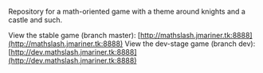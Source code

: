 Repository for a math-oriented game with a theme around knights and a castle and such.

View the stable game (branch master): [http://mathslash.jmariner.tk:8888](http://mathslash.jmariner.tk:8888)
View the dev-stage game (branch dev): [http://dev.mathslash.jmariner.tk:8888](http://dev.mathslash.jmariner.tk:8888)
